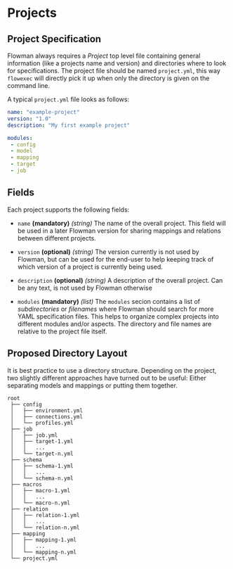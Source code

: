 # Projects


## Project Specification

Flowman always requires a *Project* top level file containing general information (like a
projects name and version) and directories where to look for specifications. The project
file should be named `project.yml`, this way `flowexec` will directly pick it up when only
the directory is given on the command line.

A typical `project.yml` file looks as follows:

```yaml
name: "example-project"
version: "1.0"
description: "My first example project"

modules:
 - config
 - model
 - mapping
 - target
 - job
```

## Fields

Each project supports the following fields:

* `name` **(mandatory)** *(string)*
The name of the overall project. This field will be used in a later Flowman version for 
sharing mappings and relations between different projects. 

* `version` **(optional)** *(string)*
The version currently is not used by Flowman, but can be used for the end-user to help keeping
track of which version of a project is currently being used.

* `description` **(optional)** *(string)*
A description of the overall project. Can be any text, is not used by Flowman otherwise

* `modules` **(mandatory)** *(list)*
The `modules` secion contains a list of *subdirectories* or *filenames* where Flowman should 
search for more YAML specification files. This helps to organize complex projects into 
different modules and/or aspects. The directory and file names are relative to the project 
file itself.


## Proposed Directory Layout

It is best practice to use a directory structure. Depending on the project, two slightly different approaches have
turned out to be useful: Either separating models and mappings or putting them together.
```
root
 ├── config
 │   ├── environment.yml
 │   ├── connections.yml
 │   └── profiles.yml
 ├── job
 │   ├── job.yml
 │   ├── target-1.yml
 │   │   ...
 │   └── target-n.yml
 ├── schema
 │   ├── schema-1.yml
 │   │   ...
 │   └── schema-n.yml
 ├── macros
 │   ├── macro-1.yml
 │   │   ...
 │   └── macro-n.yml
 ├── relation
 │   ├── relation-1.yml
 │   │   ...
 │   └── relation-n.yml
 ├── mapping
 │   ├── mapping-1.yml
 │   │   ...
 │   └── mapping-n.yml
 └── project.yml
```
